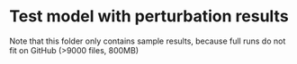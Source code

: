 # Test model with perturbation results
Note that this folder only contains sample results, because full runs do not fit on GitHub (>9000 files, 800MB)

